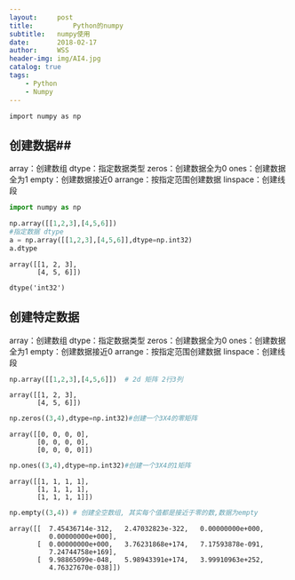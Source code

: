 ```yaml
---
layout:     post
title:      	Python的numpy
subtitle:   numpy使用
date:       2018-02-17
author:     WSS
header-img: img/AI4.jpg
catalog: true
tags:
    - Python
    - Numpy
---
```



`import numpy as np`

## 创建数据##

array：创建数组
dtype：指定数据类型
zeros：创建数据全为0
ones：创建数据全为1
empty：创建数据接近0
arrange：按指定范围创建数据
linspace：创建线段


```python
import numpy as np
```


```python
np.array([[1,2,3],[4,5,6]])
#指定数据 dtype 
a = np.array([[1,2,3],[4,5,6]],dtype=np.int32)
a.dtype
```




    array([[1, 2, 3],
           [4, 5, 6]])
		   
    dtype('int32')



## 创建特定数据 ##

array：创建数组
dtype：指定数据类型
zeros：创建数据全为0
ones：创建数据全为1
empty：创建数据接近0
arrange：按指定范围创建数据
linspace：创建线段


```python
np.array([[1,2,3],[4,5,6]])  # 2d 矩阵 2行3列
```




    array([[1, 2, 3],
           [4, 5, 6]])

```python
np.zeros((3,4),dtype=np.int32)#创建一个3X4的零矩阵
```




    array([[0, 0, 0, 0],
           [0, 0, 0, 0],
           [0, 0, 0, 0]])

```python
np.ones((3,4),dtype=np.int32)#创建一个3X4的1矩阵
```




    array([[1, 1, 1, 1],
           [1, 1, 1, 1],
           [1, 1, 1, 1]])

```python
np.empty((3,4)) # 创建全空数组, 其实每个值都是接近于零的数,数据为empty
```




    array([[  7.45436714e-312,   2.47032823e-322,   0.00000000e+000,
              0.00000000e+000],
           [  0.00000000e+000,   3.76231868e+174,   7.17593878e-091,
              7.24744758e+169],
           [  9.98865099e-048,   5.98943391e+174,   3.99910963e+252,
              4.76327670e-038]])
